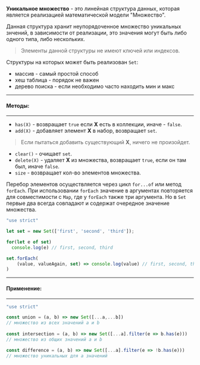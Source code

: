 
**Уникальное множество** - это линейная структура данных, которая является реализацией математической модели "Множество". 

Данная структура хранит неупорядоченное множество уникальных знчений, в зависимости от реализации, это значения могут быть либо одного типа, либо нескольких.

> Элементы данной структуры не имеют ключей или индексов.

Структуры на которых может быть реализован `Set`:
- массив - самый простой способ
- хеш таблица - порядок не важен
- дерево поиска - если необходимо часто находить мин и макс



---
#### Методы:
---
- `has(X)` - возвращает `true` если **X** есть в коллекции, иначе - `false`.
- `add(X)` - добавляет элемент **X** в набор, возвращает `set`. 
> Если пытаться добавить существующий **X**, ничего не произойдет.
- `clear()` - очищает `set`.
- `delete(X)` - удаляет **X** из множества, возвращает `true`, если он там был, иначе `false`.
- `size` - возвращает кол-во элементов множества.

Перебор элементов осуществляется через цикл `for...of` или метод `forEach`.
При использовании `forEach` значение в аргументах повторяется для совместимости с `Map`, где у `forEach` также три аргумента. Но в `Set` первые два всегда совпадают и содержат очередное значение множества.

```js
"use strict"

let set = new Set(['first', 'second', 'third']);

for(let e of set)
  console.log(e) // first, second, third

set.forEach(
	(value, valueAgain, set) => console.log(value) // first, second, third
)
```



---
#### Применение:
---
```js
"use strict"

const union = (a, b) => new Set([...a,...b]) 
// множество из всех значений a и b
  
const intersection = (a, b) => new Set([...a].filter(e => b.has(e)))
// множество из общих значений a и b

const difference = (a, b) => new Set([...a].filter(e => !b.has(e)))
// множество уникальных для a значений

```

